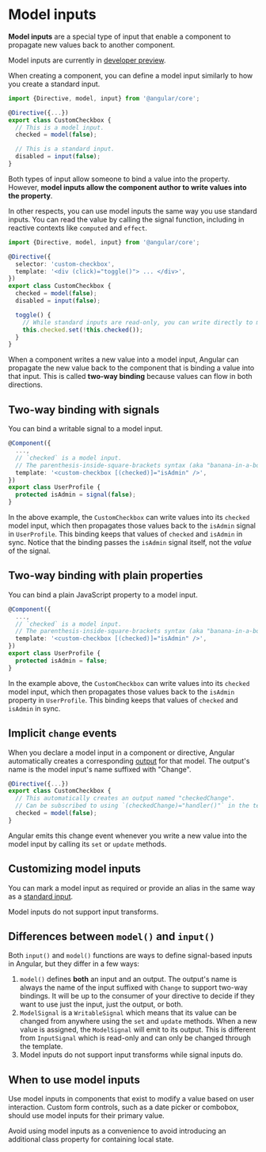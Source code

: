 # Model inputs

**Model inputs** are a special type of input that enable a component to propagate new values
back to another component.

<div class="alert is-helpful">

Model inputs are currently in [developer preview](/guide/releases#developer-preview).

</div>

When creating a component, you can define a model input similarly to how you create a standard
input.

```typescript
import {Directive, model, input} from '@angular/core';

@Directive({...})
export class CustomCheckbox {
  // This is a model input.
  checked = model(false);

  // This is a standard input.
  disabled = input(false);
}
```

Both types of input allow someone to bind a value into the property. However, **model inputs allow
the component author to write values into the property**.

In other respects, you can use model inputs the same way you use standard inputs. You can read the
value by calling the signal function, including in reactive contexts like `computed` and `effect`.

```typescript
import {Directive, model, input} from '@angular/core';

@Directive({
  selector: 'custom-checkbox',
  template: '<div (click)="toggle()"> ... </div>',
})
export class CustomCheckbox {
  checked = model(false);
  disabled = input(false);

  toggle() {
    // While standard inputs are read-only, you can write directly to model inputs.
    this.checked.set(!this.checked());
  }
}
```

When a component writes a new value into a model input, Angular can propagate the new value back
to the component that is binding a value into that input. This is called **two-way binding** because
values can flow in both directions.

## Two-way binding with signals

You can bind a writable signal to a model input.

```typescript
@Component({
  ...,
  // `checked` is a model input.
  // The parenthesis-inside-square-brackets syntax (aka "banana-in-a-box") creates a two-way binding
  template: '<custom-checkbox [(checked)]="isAdmin" />',
})
export class UserProfile {
  protected isAdmin = signal(false);
}
```

In the above example, the `CustomCheckbox` can write values into its `checked` model input, which
then propagates those values back to the `isAdmin` signal in `UserProfile`. This binding keeps that
values of `checked` and `isAdmin` in sync. Notice that the binding passes the `isAdmin` signal
itself, not the _value_ of the signal.

## Two-way binding with plain properties

You can bind a plain JavaScript property to a model input.

```typescript
@Component({
  ...,
  // `checked` is a model input.
  // The parenthesis-inside-square-brackets syntax (aka "banana-in-a-box") creates a two-way binding
  template: '<custom-checkbox [(checked)]="isAdmin" />',
})
export class UserProfile {
  protected isAdmin = false;
}
```

In the example above, the `CustomCheckbox` can write values into its `checked` model input, which
then propagates those values back to the `isAdmin` property in `UserProfile`. This binding keeps
that values of `checked` and `isAdmin` in sync.

## Implicit `change` events

When you declare a model input in a component or directive, Angular automatically creates a
corresponding [output](/guide/inputs-outputs) for that model. The output's name is the model
input's name suffixed with "Change".

```typescript
@Directive({...})
export class CustomCheckbox {
  // This automatically creates an output named "checkedChange".
  // Can be subscribed to using `(checkedChange)="handler()"` in the template.
  checked = model(false);
}
```

Angular emits this change event whenever you write a new value into the model input by calling
its `set` or `update` methods.

## Customizing model inputs

You can mark a model input as required or provide an alias in the same way as a
[standard input](/guide/signal-inputs).

Model inputs do not support input transforms.

## Differences between `model()` and `input()`

Both `input()` and `model()` functions are ways to define signal-based inputs in Angular, but they
differ in a few ways:
1. `model()` defines **both** an input and an output. The output's name is always the name of the
input suffixed with `Change` to support two-way bindings. It will be up to the consumer of your
directive to decide if they want to use just the input, just the output, or both.
2. `ModelSignal` is a `WritableSignal` which means that its value can be changed from anywhere
using the `set` and `update` methods. When a new value is assigned, the `ModelSignal` will emit
to its output. This is different from `InputSignal` which is read-only and can only be changed
through the template.
3. Model inputs do not support input transforms while signal inputs do.

## When to use model inputs

Use model inputs in components that exist to modify a value based on user interaction.
Custom form controls, such as a date picker or combobox, should use model inputs for their
primary value.

Avoid using model inputs as a convenience to avoid introducing an additional class property for
containing local state.
